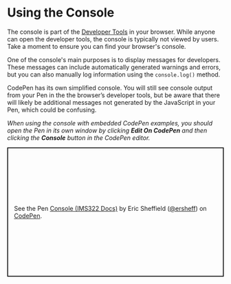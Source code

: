 # Using the Console

The console is part of the [Developer Tools](../ref/browser-review.md#developer-tools) in your browser. While anyone can open the developer tools, the console is typically not viewed by users. Take a moment to ensure you can find your browser's console.

One of the console's main purposes is to display messages for developers. These messages can include automatically generated warnings and errors, but you can also manually log information using the `console.log()` method.

CodePen has its own simplified console. You will still see console output from your Pen in the the browser’s developer tools, but be aware that there will likely be additional messages not generated by the JavaScript in your Pen, which could be confusing.

_When using the console with embedded CodePen examples, you should open the Pen in its own window by clicking **Edit On CodePen** and then clicking the **Console** button in the CodePen editor._

<p class="codepen" data-height="300" data-default-tab="js" data-slug-hash="qBgevaR" data-editable="true" data-user="ersheff" style="height: 300px; box-sizing: border-box; display: flex; align-items: center; justify-content: center; border: 2px solid; margin: 1em 0; padding: 1em;">
  <span>See the Pen <a href="https://codepen.io/ersheff/pen/qBgevaR">
  Console (IMS322 Docs)</a> by Eric Sheffield (<a href="https://codepen.io/ersheff">@ersheff</a>)
  on <a href="https://codepen.io">CodePen</a>.</span>
</p>
<script async src="https://cpwebassets.codepen.io/assets/embed/ei.js"></script>
